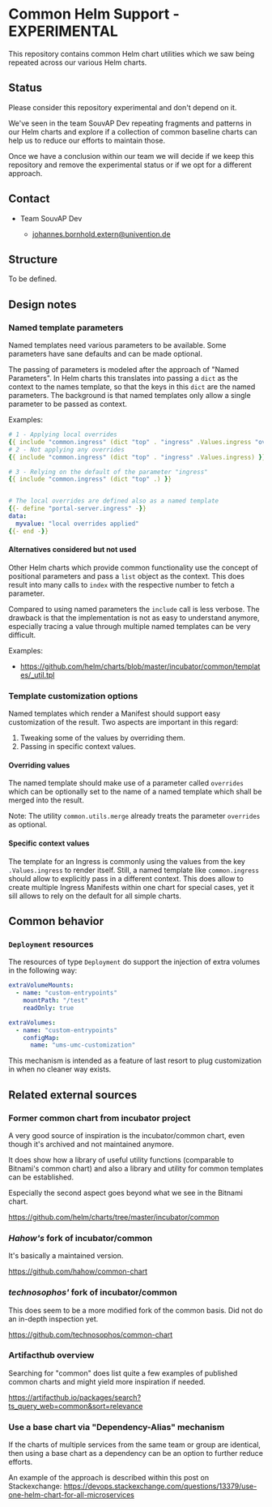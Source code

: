 # Common Helm Support - EXPERIMENTAL

This repository contains common Helm chart utilities which we saw being repeated
across our various Helm charts.

## Status

Please consider this repository experimental and don't depend on it.

We've seen in the team SouvAP Dev repeating fragments and patterns in our Helm
charts and explore if a collection of common baseline charts can help us to
reduce our efforts to maintain those.

Once we have a conclusion within our team we will decide if we keep this
repository and remove the experimental status or if we opt for a different
approach.


## Contact

- Team SouvAP Dev

  - <johannes.bornhold.extern@univention.de>


## Structure

To be defined.


## Design notes


### Named template parameters

Named templates need various parameters to be available. Some parameters have
sane defaults and can be made optional.

The passing of parameters is modeled after the approach of "Named Parameters".
In Helm charts this translates into passing a `dict` as the context to the names
template, so that the keys in this `dict` are the named parameters. The
background is that named templates only allow a single parameter to be passed as
context.

Examples:

```yaml
# 1 - Applying local overrides
{{ include "common.ingress" (dict "top" . "ingress" .Values.ingress "overrides" "portal-server.ingress") }}
# 2 - Not applying any overrides
{{ include "common.ingress" (dict "top" . "ingress" .Values.ingress) }}

# 3 - Relying on the default of the parameter "ingress"
{{ include "common.ingress" (dict "top" .) }}


# The local overrides are defined also as a named template
{{- define "portal-server.ingress" -}}
data:
  myvalue: "local overrides applied"
{{- end -}}
```


#### Alternatives considered but not used

Other Helm charts which provide common functionality use the concept of
positional parameters and pass a `list` object as the context. This does result
into many calls to `index` with the respective number to fetch a parameter.

Compared to using named parameters the `include` call is less verbose. The
drawback is that the implementation is not as easy to understand anymore,
especially tracing a value through multiple named templates can be very
difficult.

Examples:

- <https://github.com/helm/charts/blob/master/incubator/common/templates/_util.tpl>



### Template customization options

Named templates which render a Manifest should support easy customization of the
result. Two aspects are important in this regard:

1. Tweaking some of the values by overriding them.
2. Passing in specific context values.


#### Overriding values

The named template should make use of a parameter called `overrides` which can
be optionally set to the name of a named template which shall be merged into the
result.

Note: The utility `common.utils.merge` already treats the parameter `overrides`
as optional.


#### Specific context values

The template for an Ingress is commonly using the values from the key
`.Values.ingress` to render itself. Still, a named template like
`common.ingress` should allow to explicitly pass in a different context. This
does allow to create multiple Ingress Manifests within one chart for special
cases, yet it sill allows to rely on the default for all simple charts.



## Common behavior


### `Deployment` resources

The resources of type `Deployment` do support the injection of extra volumes in
the following way:

```yaml
extraVolumeMounts:
  - name: "custom-entrypoints"
    mountPath: "/test"
    readOnly: true

extraVolumes:
  - name: "custom-entrypoints"
    configMap:
      name: "ums-umc-customization"
```

This mechanism is intended as a feature of last resort to plug customization in
when no cleaner way exists.



## Related external sources

### Former common chart from incubator project

A very good source of inspiration is the incubator/common chart, even though
it's archived and not maintained anymore.

It does show how a library of useful utility functions (comparable to Bitnami's
common chart) and also a library and utility for common templates can be
established.

Especially the second aspect goes beyond what we see in the Bitnami chart.

<https://github.com/helm/charts/tree/master/incubator/common>


### *Hahow's* fork of incubator/common

It's basically a maintained version.

<https://github.com/hahow/common-chart>


### *technosophos'* fork of incubator/common

This does seem to be a more modified fork of the common basis. Did not do an
in-depth inspection yet.

<https://github.com/technosophos/common-chart>


### Artifacthub overview

Searching for "common" does list quite a few examples of published common
charts and might yield more inspiration if needed.

<https://artifacthub.io/packages/search?ts_query_web=common&sort=relevance>


### Use a base chart via "Dependency-Alias" mechanism

If the charts of multiple services from the same team or group are identical,
then using a base chart as a dependency can be an option to further reduce
efforts.

An example of the approach is described within this post on Stackexchange:
<https://devops.stackexchange.com/questions/13379/use-one-helm-chart-for-all-microservices>
